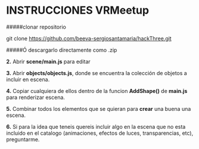 # INSTRUCCIONES VRMeetup

#####clonar repositorio

  git clone https://github.com/beeva-sergiosantamaria/hackThree.git

#####Ó descargarlo directamente como .zip

**2.** Abrir **scene/main.js** para editar

**3.** Abrir **objects/objects.js**, donde se encuentra la colección de objetos a incluir en escena.

**4.** Copiar cualquiera de ellos dentro de la funcion **AddShape()** de **main.js** para renderizar escena.

**5.** Combinar todos los elementos que se quieran para **crear** una buena una escena.

**6.** Si para la idea que teneis quereis incluir algo en la escena que no esta incluido en el catalogo (animaciones, efectos de luces, transparencias, etc), preguntarme.